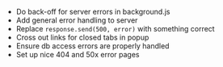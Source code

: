 * Do back-off for server errors in background.js
* Add general error handling to server
* Replace `response.send(500, error)` with something correct
* Cross out links for closed tabs in popup
* Ensure db access errors are properly handled
* Set up nice 404 and 50x error pages
